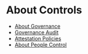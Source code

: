 # About Controls

- [About Governance](https://github.com/vamsi8500/Controls/blob/main/governance/001-about-governance.md)
- [Governance Audit](https://github.com/vamsi8500/Controls/blob/main/governance/002-Governance-Audit.md)
- [Attestation Policies](https://github.com/vamsi8500/Controls/blob/main/Attestation/Attestation-Policies.md)
- [About People Control](https://github.com/vamsi8500/Controls/blob/main/People%20Control/001-about-Hr-control.md)
